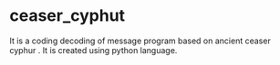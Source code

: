 # ceaser_cyphut
It is a coding decoding of message program based on ancient ceaser cyphur . It is created using python language.  
